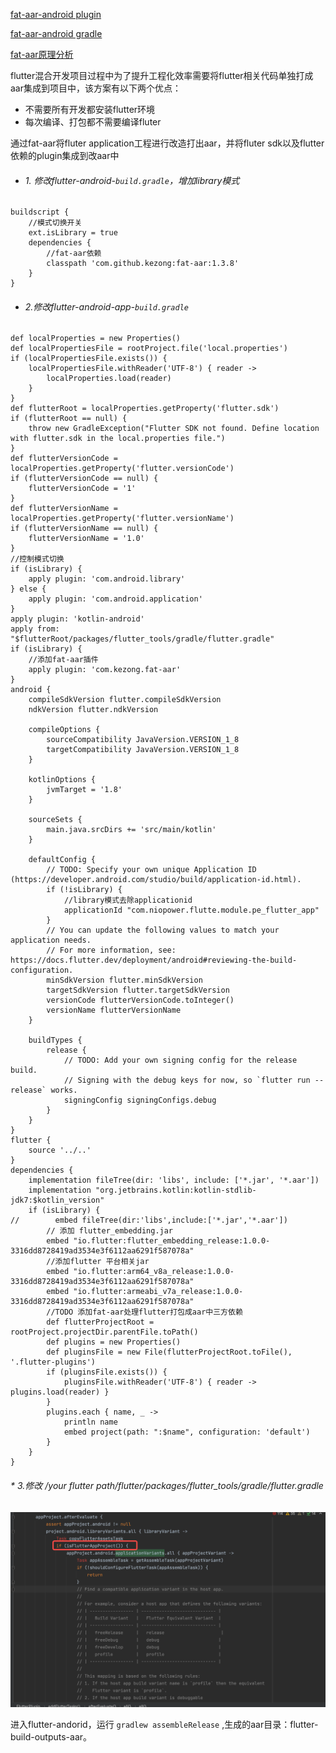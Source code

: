 [fat-aar-android plugin](https://github.com/kezong/fat-aar-android)

[fat-aar-android gradle](https://github.com/adwiv/android-fat-aar)

[fat-aar原理分析](https://juejin.cn/post/6844903634518409224)

flutter混合开发项目过程中为了提升工程化效率需要将flutter相关代码单独打成aar集成到项目中，该方案有以下两个优点：
* 不需要所有开发都安装flutter环境
* 每次编译、打包都不需要编译fluter

通过fat-aar将fluter application工程进行改造打出aar，并将fluter sdk以及flutter依赖的plugin集成到改aar中
* ###### 1. 修改flutter-android-`build.gradle`，增加library模式
```
buildscript {
    //模式切换开关
    ext.isLibrary = true
    dependencies {
        //fat-aar依赖
        classpath 'com.github.kezong:fat-aar:1.3.8'
    }
}
```
* ###### 2.修改flutter-android-app-`build.gradle`
```
def localProperties = new Properties()
def localPropertiesFile = rootProject.file('local.properties')
if (localPropertiesFile.exists()) {
    localPropertiesFile.withReader('UTF-8') { reader ->
        localProperties.load(reader)
    }
}
def flutterRoot = localProperties.getProperty('flutter.sdk')
if (flutterRoot == null) {
    throw new GradleException("Flutter SDK not found. Define location with flutter.sdk in the local.properties file.")
}
def flutterVersionCode = localProperties.getProperty('flutter.versionCode')
if (flutterVersionCode == null) {
    flutterVersionCode = '1'
}
def flutterVersionName = localProperties.getProperty('flutter.versionName')
if (flutterVersionName == null) {
    flutterVersionName = '1.0'
}
//控制模式切换
if (isLibrary) {
    apply plugin: 'com.android.library'
} else {
    apply plugin: 'com.android.application'
}
apply plugin: 'kotlin-android'
apply from: "$flutterRoot/packages/flutter_tools/gradle/flutter.gradle"
if (isLibrary) {
    //添加fat-aar插件
    apply plugin: 'com.kezong.fat-aar'
}
android {
    compileSdkVersion flutter.compileSdkVersion
    ndkVersion flutter.ndkVersion

    compileOptions {
        sourceCompatibility JavaVersion.VERSION_1_8
        targetCompatibility JavaVersion.VERSION_1_8
    }

    kotlinOptions {
        jvmTarget = '1.8'
    }

    sourceSets {
        main.java.srcDirs += 'src/main/kotlin'
    }

    defaultConfig {
        // TODO: Specify your own unique Application ID (https://developer.android.com/studio/build/application-id.html).
        if (!isLibrary) {
            //library模式去除applicationid
            applicationId "com.niopower.flutte.module.pe_flutter_app"
        }
        // You can update the following values to match your application needs.
        // For more information, see: https://docs.flutter.dev/deployment/android#reviewing-the-build-configuration.
        minSdkVersion flutter.minSdkVersion
        targetSdkVersion flutter.targetSdkVersion
        versionCode flutterVersionCode.toInteger()
        versionName flutterVersionName
    }

    buildTypes {
        release {
            // TODO: Add your own signing config for the release build.
            // Signing with the debug keys for now, so `flutter run --release` works.
            signingConfig signingConfigs.debug
        }
    }
}
flutter {
    source '../..'
}
dependencies {
    implementation fileTree(dir: 'libs', include: ['*.jar', '*.aar'])
    implementation "org.jetbrains.kotlin:kotlin-stdlib-jdk7:$kotlin_version"
    if (isLibrary) {
//        embed fileTree(dir:'libs',include:['*.jar','*.aar'])
        // 添加 flutter_embedding.jar 
        embed "io.flutter:flutter_embedding_release:1.0.0-3316dd8728419ad3534e3f6112aa6291f587078a"
        //添加flutter 平台相关jar
        embed "io.flutter:arm64_v8a_release:1.0.0-3316dd8728419ad3534e3f6112aa6291f587078a"
        embed "io.flutter:armeabi_v7a_release:1.0.0-3316dd8728419ad3534e3f6112aa6291f587078a"
        //TODO 添加fat-aar处理flutter打包成aar中三方依赖
        def flutterProjectRoot = rootProject.projectDir.parentFile.toPath()
        def plugins = new Properties()
        def pluginsFile = new File(flutterProjectRoot.toFile(), '.flutter-plugins')
        if (pluginsFile.exists()) {
            pluginsFile.withReader('UTF-8') { reader -> plugins.load(reader) }
        }
        plugins.each { name, _ ->
            println name
            embed project(path: ":$name", configuration: 'default')
        }
    }
}
```


###### * 3.修改 /your flutter path/flutter/packages/flutter_tools/gradle/flutter.gradle

![logo](0.png ':size=WIDTHxHEIGHT')

进入flutter-andorid，运行 `gradlew assembleRelease` ,生成的aar目录：flutter-build-outputs-aar。


